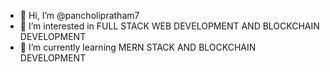 - 👋 Hi, I’m @pancholipratham7
- 👀 I’m interested in FULL STACK WEB DEVELOPMENT AND BLOCKCHAIN DEVELOPMENT
- 🌱 I’m currently learning MERN STACK AND BLOCKCHAIN DEVELOPMENT
